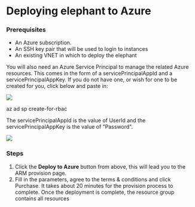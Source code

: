 # Deploying elephant to Azure

### Prerequisites

* An Azure subscription.
* An SSH key pair that will be used to login to instances
* An existing VNET in which to deploy the elephant

You will also need an Azure Service Principal to manage the related Azure resources.  This comes in the form of a servicePrincipalAppId and a servicePrincipalAppKey.  If you do not have one, or wish for one to be created for you, click below and paste in:

<a href="https://shell.azure.com/bash" target="_blank"><img src="https://shell.azure.com/images/launchcloudshell.png"/></a>

az ad sp create-for-rbac

The servicePrincipalAppId is the value of UserId and the servicePrincipalAppKey is the value of "Password".

<a href="https://portal.azure.com/#create/Microsoft.Template/uri/https%3A%2F%2Fraw.githubusercontent.com%2Fgreigbannister%2Felephant%2Fmaster%2Fazure%2Fazuredeploy.json" target="_blank">
    <img src="http://azuredeploy.net/deploybutton.png"/>
</a>


### Steps

1. Click the **Deploy to Azure** button from above, this will lead you to the ARM provision page.
1. Fill in the parameters, agree to the terms & conditions and click Purchase. It takes about 20 minutes
   for the provision process to complete. Once the deployment is complete, the resource group contains
   all resources

